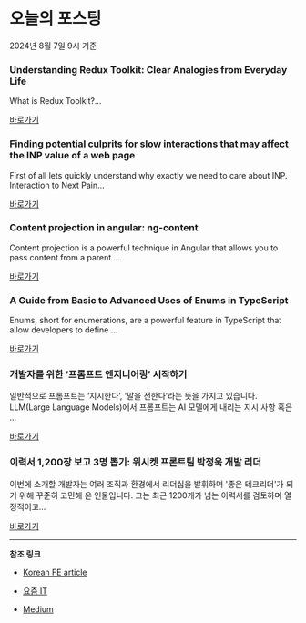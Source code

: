 # 오늘의 포스팅 
2024년 8월 7일 9시 기준 

### Understanding Redux Toolkit: Clear Analogies from Everyday Life 

 What is Redux Toolkit?... 

 [바로가기](https://medium.com/m/signin?actionUrl=https%3A%2F%2Fmedium.com%2F_%2Fbookmark%2Fp%2Ff9c67978e6dd&operation=register&redirect=https%3A%2F%2Fmedium.com%2F%40shahharshita.26%2Funderstanding-redux-toolkit-clear-analogies-from-everyday-life-f9c67978e6dd&source=---------0-84----------front_end_development------bookmark_preview----27a5a5bd_9e23_43f2_8ecd_566bd94a4213-------) 

### Finding potential culprits for slow interactions that may affect the INP value of a web page 

 First of all lets quickly understand why exactly we need to care about INP.
Interaction to Next Pain... 

 [바로가기](https://medium.com/m/signin?actionUrl=https%3A%2F%2Fmedium.com%2F_%2Fbookmark%2Fp%2Fb92f5f8272ca&operation=register&redirect=https%3A%2F%2Fmedium.com%2F%40prakharpandey.13%2Ffinding-potential-culprits-for-slow-interactions-that-may-affect-the-inp-value-of-a-web-page-b92f5f8272ca&source=---------0-84----------react------bookmark_preview----3e32ce9d_d77b_4849_83db_146117856758-------) 

### Content projection in angular: ng-content 

 Content projection is a powerful technique in Angular that allows you to pass content from a parent ... 

 [바로가기](https://medium.com/m/signin?actionUrl=https%3A%2F%2Fmedium.com%2F_%2Fbookmark%2Fp%2F541d57b29b30&operation=register&redirect=https%3A%2F%2Fbittukumar-web.medium.com%2Fcontent-projection-in-angular-ng-content-541d57b29b30&source=---------0-84----------javascript------bookmark_preview----4b6d2a90_ff69_46a1_bdcb_2bc55b3c4b9c-------) 

### A Guide from Basic to Advanced Uses of Enums in TypeScript 

 Enums, short for enumerations, are a powerful feature in TypeScript that allow developers to define ... 

 [바로가기](https://medium.com/m/signin?actionUrl=https%3A%2F%2Fmedium.com%2F_%2Fbookmark%2Fp%2F8e8e3c74d3f1&operation=register&redirect=https%3A%2F%2Fmedium.com%2F%40akshithpottigari%2Fa-guide-from-basic-to-advanced-uses-of-enums-in-typescript-8e8e3c74d3f1&source=---------0-84----------typescript------bookmark_preview----ce2d42c0_cafe_4b8b_9c6b_346ba271adba-------) 

### 개발자를 위한 ‘프롬프트 엔지니어링’ 시작하기 

 일반적으로 프롬프트는 ‘지시한다’, ‘말을 전한다’라는 뜻을 가지고 있습니다. LLM(Large Language Models)에서 프롬프트는 AI 모델에게 내리는 지시 사항 혹은 ... 

 [바로가기](https://yozm.wishket.com/magazine/detail/2701/) 

### 이력서 1,200장 보고 3명 뽑기: 위시켓 프론트팀 박정욱 개발 리더 

 이번에 소개할 개발자는 여러 조직과 환경에서 리더십을 발휘하며 '좋은 테크리더'가 되기 위해 꾸준히 고민해 온 인물입니다. 그는 최근 1200개가 넘는 이력서를 검토하며 열정적이고... 

 [바로가기](https://yozm.wishket.com/magazine/detail/2699/) 

---

**참조 링크**

- [Korean FE article](https://kofearticle.substack.com) 

- [요즘 IT](https://yozm.wishket.com/magazine) 

- [Medium](https://medium.com) 

